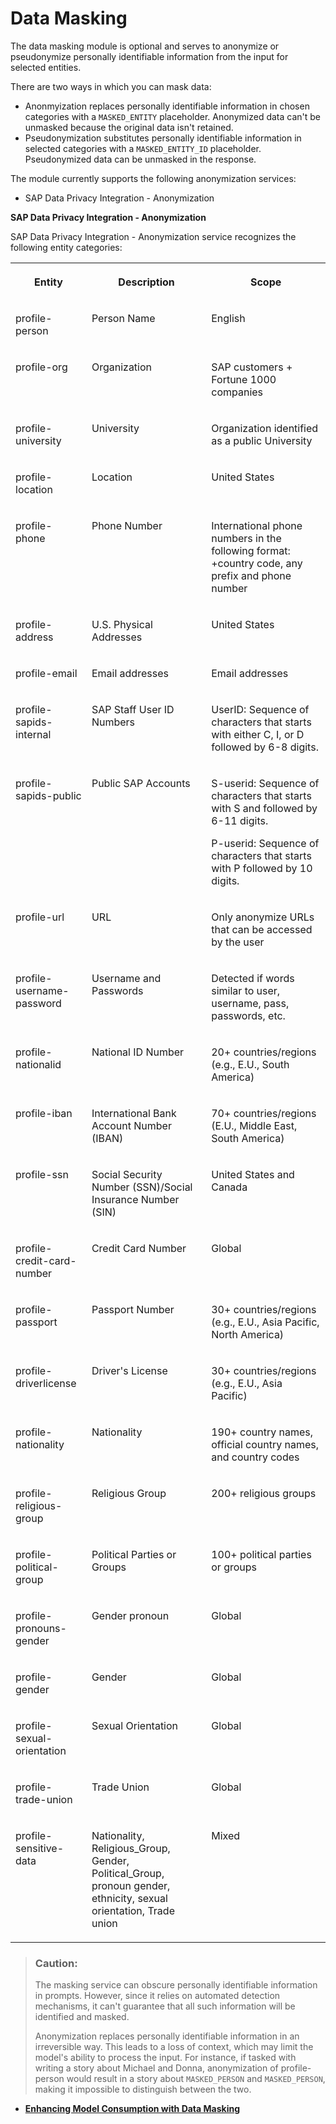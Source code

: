 <!-- loio8b87002906ee446cbcbeb98cd95e1ea3 -->

# Data Masking

The data masking module is optional and serves to anonymize or pseudonymize personally identifiable information from the input for selected entities.

There are two ways in which you can mask data:

-   Anonmyization replaces personally identifiable information in chosen categories with a `MASKED_ENTITY` placeholder. Anonymized data can't be unmasked because the original data isn't retained.
-   Pseudonymization substitutes personally identifiable information in selected categories with a `MASKED_ENTITY_ID` placeholder. Pseudonymized data can be unmasked in the response.

The module currently supports the following anonymization services:

-   SAP Data Privacy Integration - Anonymization


**SAP Data Privacy Integration - Anonymization**

SAP Data Privacy Integration - Anonymization service recognizes the following entity categories:


<table>
<tr>
<th valign="top">

Entity

</th>
<th valign="top">

Description

</th>
<th valign="top">

Scope

</th>
</tr>
<tr>
<td valign="top">

profile-person

</td>
<td valign="top">

Person Name

</td>
<td valign="top">

English

</td>
</tr>
<tr>
<td valign="top">

profile-org

</td>
<td valign="top">

Organization

</td>
<td valign="top">

SAP customers + Fortune 1000 companies

</td>
</tr>
<tr>
<td valign="top">

profile-university

</td>
<td valign="top">

University

</td>
<td valign="top">

Organization identified as a public University

</td>
</tr>
<tr>
<td valign="top">

profile-location

</td>
<td valign="top">

Location

</td>
<td valign="top">

United States

</td>
</tr>
<tr>
<td valign="top">

profile-phone

</td>
<td valign="top">

Phone Number

</td>
<td valign="top">

International phone numbers in the following format: +country code, any prefix and phone number

</td>
</tr>
<tr>
<td valign="top">

profile-address

</td>
<td valign="top">

U.S. Physical Addresses

</td>
<td valign="top">

United States

</td>
</tr>
<tr>
<td valign="top">

profile-email

</td>
<td valign="top">

Email addresses

</td>
<td valign="top">

Email addresses

</td>
</tr>
<tr>
<td valign="top">

profile-sapids-internal

</td>
<td valign="top">

SAP Staff User ID Numbers

</td>
<td valign="top">

UserID: Sequence of characters that starts with either C, I, or D followed by 6-8 digits.

</td>
</tr>
<tr>
<td valign="top">

profile-sapids-public

</td>
<td valign="top">

Public SAP Accounts

</td>
<td valign="top">

S-userid: Sequence of characters that starts with S and followed by 6-11 digits.

P-userid: Sequence of characters that starts with P followed by 10 digits.

</td>
</tr>
<tr>
<td valign="top">

profile-url

</td>
<td valign="top">

URL

</td>
<td valign="top">

Only anonymize URLs that can be accessed by the user

</td>
</tr>
<tr>
<td valign="top">

profile-username-password

</td>
<td valign="top">

Username and Passwords

</td>
<td valign="top">

Detected if words similar to user, username, pass, passwords, etc.

</td>
</tr>
<tr>
<td valign="top">

profile-nationalid

</td>
<td valign="top">

National ID Number

</td>
<td valign="top">

20+ countries/regions \(e.g., E.U., South America\)

</td>
</tr>
<tr>
<td valign="top">

profile-iban

</td>
<td valign="top">

International Bank Account Number \(IBAN\)

</td>
<td valign="top">

70+ countries/regions \(E.U., Middle East, South America\)

</td>
</tr>
<tr>
<td valign="top">

profile-ssn

</td>
<td valign="top">

Social Security Number \(SSN\)/Social Insurance Number \(SIN\)

</td>
<td valign="top">

United States and Canada

</td>
</tr>
<tr>
<td valign="top">

profile-credit-card-number

</td>
<td valign="top">

Credit Card Number

</td>
<td valign="top">

Global

</td>
</tr>
<tr>
<td valign="top">

profile-passport

</td>
<td valign="top">

Passport Number

</td>
<td valign="top">

30+ countries/regions \(e.g., E.U., Asia Pacific, North America\)

</td>
</tr>
<tr>
<td valign="top">

profile-driverlicense

</td>
<td valign="top">

Driver's License

</td>
<td valign="top">

30+ countries/regions \(e.g., E.U., Asia Pacific\)

</td>
</tr>
<tr>
<td valign="top">

profile-nationality

</td>
<td valign="top">

Nationality

</td>
<td valign="top">

190+ country names, official country names, and country codes

</td>
</tr>
<tr>
<td valign="top">

profile-religious-group

</td>
<td valign="top">

Religious Group

</td>
<td valign="top">

200+ religious groups

</td>
</tr>
<tr>
<td valign="top">

profile-political-group

</td>
<td valign="top">

Political Parties or Groups

</td>
<td valign="top">

100+ political parties or groups

</td>
</tr>
<tr>
<td valign="top">

profile-pronouns-gender

</td>
<td valign="top">

Gender pronoun

</td>
<td valign="top">

Global

</td>
</tr>
<tr>
<td valign="top">

profile-gender

</td>
<td valign="top">

Gender

</td>
<td valign="top">

Global

</td>
</tr>
<tr>
<td valign="top">

profile-sexual-orientation

</td>
<td valign="top">

Sexual Orientation

</td>
<td valign="top">

Global

</td>
</tr>
<tr>
<td valign="top">

profile-trade-union

</td>
<td valign="top">

Trade Union

</td>
<td valign="top">

Global

</td>
</tr>
<tr>
<td valign="top">

profile-sensitive-data

</td>
<td valign="top">

Nationality, Religious\_Group, Gender, Political\_Group, pronoun gender, ethnicity, sexual orientation, Trade union

</td>
<td valign="top">

Mixed

</td>
</tr>
</table>

> ### Caution:  
> The masking service can obscure personally identifiable information in prompts. However, since it relies on automated detection mechanisms, it can't guarantee that all such information will be identified and masked.
> 
> Anonymization replaces personally identifiable information in an irreversible way. This leads to a loss of context, which may limit the model's ability to process the input. For instance, if tasked with writing a story about Michael and Donna, anonymization of profile-person would result in a story about `MASKED_PERSON` and `MASKED_PERSON`, making it impossible to distinguish between the two.

-   **[Enhancing Model Consumption with Data Masking](enhancing-model-consumption-with-data-masking-592c570.md "")**  


